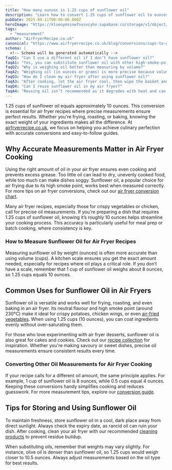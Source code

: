 ```yaml
---
title: "How many ounces is 1.25 cups of sunflower oil"
description: "Learn how to convert 1.25 cups of sunflower oil to ounces for precise air fryer cooking. Get accurate measurements in seconds!"
pubDate: 2025-08-11T00:00:00.000Z
heroImage: "https://klueoymssxwfnxsvcyhv.supabase.co/storage/v1/object/public/Shmucket/how-many-ounces-is-1-25-cups-of-sunflower-oil.webp"
tags:
  - "measurement"
author: "AirFryerRecipe.co.uk"
canonical: "https://www.airfryerrecipe.co.uk/blog/conversions/cups-to-ounces/how-many-ounces-is-1-25-cups-of-sunflower-oil"
schema: |
  <!-- Schema will be generated automatically -->
faqQ1: "Can I use a different oil if I don’t have sunflower oil?"
faqA1: "Yes, you can substitute sunflower oil with other high-smoke-point oils like canola, vegetable, or light olive oil. Just note that weights may vary slightly—1.25 cups of olive oil, for example, weighs about 10.5 ounces. Adjust measurements accordingly for best results."
faqQ2: "Why is weighing oil better than measuring by volume?"
faqA2: "Weighing oil (in ounces or grams) is more precise because volume measurements can vary due to temperature or how the oil settles in a cup. A kitchen scale eliminates guesswork, ensuring consistent results in air fryer recipes."
faqQ3: "How do I clean my air fryer after using sunflower oil?"
faqA3: "After cooking, let the air fryer cool, then wipe the basket and tray with warm, soapy water. For stubborn residue, use a non-abrasive sponge or our recommended <a href=https://www.airfryerrecipe.co.uk/air-fryer-cleaner>air fryer cleaner</a>. Regular cleaning prevents smoke and maintains performance."
faqQ4: "Can I reuse sunflower oil in my air fryer?"
faqA4: "Reusing oil isn’t recommended as it degrades with heat and can affect flavour and food quality. For best results, use fresh sunflower oil each time. If you must reuse it, strain it and store it in the fridge for no more than one additional use."
---
```

<p>1.25 cups of sunflower oil equals approximately 10 ounces. This conversion is essential for air fryer recipes where precise measurements ensure perfect results. Whether you're frying, roasting, or baking, knowing the exact weight of your ingredients makes all the difference. At <a href=https://www.airfryerrecipe.co.uk>airfryerrecipe.co.uk</a>, we focus on helping you achieve culinary perfection with accurate conversions and easy-to-follow guides.</p>  

<h2>Why Accurate Measurements Matter in Air Fryer Cooking</h2>  
<p>Using the right amount of oil in your air fryer ensures even cooking and prevents excess grease. Too little oil can lead to dry, unevenly cooked food, while too much can make dishes soggy. Sunflower oil, a popular choice for air frying due to its high smoke point, works best when measured correctly. For more tips on air fryer conversions, check out our <a href=https://www.airfryerrecipe.co.uk/air-fryer-conversion-chart>air fryer conversion chart</a>.</p>  

<p>Many air fryer recipes, especially those for crispy vegetables or chicken, call for precise oil measurements. If you're preparing a dish that requires 1.25 cups of sunflower oil, knowing it’s roughly 10 ounces helps streamline your cooking process. This accuracy is particularly useful for meal prep or batch cooking, where consistency is key.</p>  

<h3>How to Measure Sunflower Oil for Air Fryer Recipes</h3>  
<p>Measuring sunflower oil by weight (ounces) is often more accurate than using volume (cups). A kitchen scale ensures you get the exact amount needed, especially for recipes where oil plays a critical role. If you don’t have a scale, remember that 1 cup of sunflower oil weighs about 8 ounces, so 1.25 cups equals 10 ounces.</p>  

<h2>Common Uses for Sunflower Oil in Air Fryers</h2>  
<p>Sunflower oil is versatile and works well for frying, roasting, and even baking in an air fryer. Its neutral flavour and high smoke point (around 230°C) make it ideal for crispy potatoes, chicken wings, or even <a href=https://www.airfryerrecipe.co.uk/recipe-category/vegetables>air-fried vegetables</a>. When using 1.25 cups (10 ounces), you can coat ingredients evenly without over-saturating them.</p>  

<p>For those who love experimenting with air fryer desserts, sunflower oil is also great for cakes and cookies. Check out our <a href=https://www.airfryerrecipe.co.uk/recipes>recipe collection</a> for inspiration. Whether you're making savoury or sweet dishes, precise oil measurements ensure consistent results every time.</p>  

<h3>Converting Other Oil Measurements for Air Fryer Cooking</h3>  
<p>If your recipe calls for a different oil amount, the same principle applies. For example, 1 cup of sunflower oil is 8 ounces, while 0.5 cups equal 4 ounces. Keeping these conversions handy simplifies cooking and reduces guesswork. For more measurement tips, explore our <a href=https://www.airfryerrecipe.co.uk/air-fryer-conversion-chart>conversion guide</a>.</p>  

<h2>Tips for Storing and Using Sunflower Oil</h2>  
<p>To maintain freshness, store sunflower oil in a cool, dark place away from direct sunlight. Always check the expiry date, as rancid oil can ruin your dish. After cooking, clean your air fryer with our recommended <a href=https://www.airfryerrecipe.co.uk/air-fryer-cleaner>cleaning products</a> to prevent residue buildup.</p>  

<p>When substituting oils, remember that weights may vary slightly. For instance, olive oil is denser than sunflower oil, so 1.25 cups would weigh closer to 10.5 ounces. Always adjust measurements based on the oil type for best results.</p>
